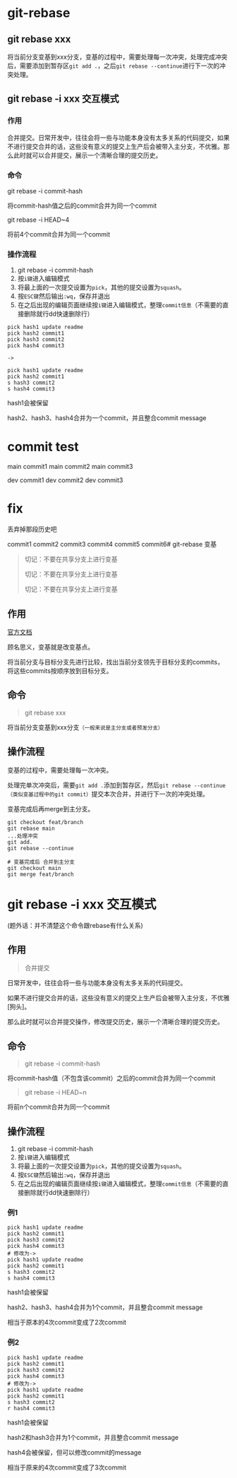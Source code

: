 # git-rebase

## git rebase xxx

将当前分支变基到xxx分支，变基的过程中，需要处理每一次冲突，处理完成冲突后，需要添加到暂存区`git add .`，之后`git rebase --continue`进行下一次的冲突处理。

## git rebase -i xxx 交互模式

### 作用
合并提交。日常开发中，往往会将一些与功能本身没有太多关系的代码提交，如果不进行提交合并的话，这些没有意义的提交上生产后会被带入主分支，不优雅。那么此时就可以合并提交，展示一个清晰合理的提交历史。

### 命令
git rebase -i commit-hash

将commit-hash值之后的commit合并为同一个commit

git rebase -i HEAD~4

将前4个commit合并为同一个commit

### 操作流程
1. git rebase -i commit-hash
2. 按`i键`进入编辑模式
3. 将最上面的一次提交设置为`pick`，其他的提交设置为`squash`。
4. 按`ESC键`然后输出`:wq`，保存并退出
5. 在之后出现的编辑页面继续按`i键`进入编辑模式，整理`commit信息`（不需要的直接删除就行dd快速删除行）


```
pick hash1 update readme
pick hash2 commit1
pick hash3 commit2
pick hash4 commit3

->

pick hash1 update readme
pick hash2 commit1
s hash3 commit2
s hash4 commit3
```
hash1会被保留

hash2、hash3、hash4合并为一个commit，并且整合commit message

# commit test

main commit1
main commit2
main commit3

dev commit1
dev commit2
dev commit3

# fix
丢弃掉那段历史吧

commit1
commit2
commit3
commit4
commit5
commit6# git-rebase 变基
> 切记：不要在共享分支上进行变基
> 
> 切记：不要在共享分支上进行变基
> 
> 切记：不要在共享分支上进行变基

## 作用
[官方文档](https://git-scm.com/book/zh/v2/Git-%E5%88%86%E6%94%AF-%E5%8F%98%E5%9F%BA)

顾名思义，变基就是改变基点。

将当前分支与目标分支先进行比较，找出当前分支领先于目标分支的commits，将这些commits按顺序放到目标分支。

## 命令
> git rebase xxx

将当前分支变基到xxx分支`（一般来说是主分支或者预发分支）`

## 操作流程
变基的过程中，需要处理每一次冲突。

处理完单次冲突后，需要`git add .`添加到暂存区，然后`git rebase --continue（类似变基过程中的git commit）`提交本次合并，并进行下一次的冲突处理。

变基完成后再merge到主分支。
```
git checkout feat/branch
git rebase main
...处理冲突
git add.
git rebase --continue

# 变基完成后 合并到主分支
git checkout main
git merge feat/branch
```

# git rebase -i xxx 交互模式
(题外话：并不清楚这个命令跟rebase有什么关系)

## 作用
> 合并提交

日常开发中，往往会将一些与功能本身没有太多关系的代码提交。

如果不进行提交合并的话，这些没有意义的提交上生产后会被带入主分支，不优雅[狗头]。

那么此时就可以合并提交操作，修改提交历史，展示一个清晰合理的提交历史。

## 命令
> git rebase -i commit-hash

将commit-hash值（不包含该commit）之后的commit合并为同一个commit

> git rebase -i HEAD~n

将前n个commit合并为同一个commit

## 操作流程
1. git rebase -i commit-hash
2. 按`i键`进入编辑模式
3. 将最上面的一次提交设置为`pick`，其他的提交设置为`squash`。
4. 按`ESC键`然后输出`:wq`，保存并退出
5. 在之后出现的编辑页面继续按`i键`进入编辑模式，整理`commit信息`（不需要的直接删除就行dd快速删除行）

### 例1
```
pick hash1 update readme
pick hash2 commit1
pick hash3 commit2
pick hash4 commit3
# 修改为->
pick hash1 update readme
pick hash2 commit1
s hash3 commit2
s hash4 commit3
```
hash1会被保留

hash2、hash3、hash4合并为1个commit，并且整合commit message

相当于原本的4次commit变成了2次commit

### 例2
```
pick hash1 update readme
pick hash2 commit1
pick hash3 commit2
pick hash4 commit3
# 修改为->
pick hash1 update readme
pick hash2 commit1
s hash3 commit2
r hash4 commit3
```
hash1会被保留

hash2和hash3合并为1个commit，并且整合commit message

hash4会被保留，但可以修改commit的message

相当于原来的4次commit变成了3次commit